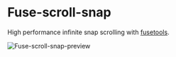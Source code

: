 # Fuse-scroll-snap

High performance infinite snap scrolling with [fusetools](https://www.fusetools.com/).

![Fuse-scroll-snap-preview](http://github.com/zhigui/fuse-scroll-snap/raw/master/preview.webp)

